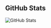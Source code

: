 ## GitHub Stats
![GitHub Stats](https://github-readme-stats-git-masterrstaa-rickstaa.vercel.app/api?username=TanPham2412&theme=radical)

